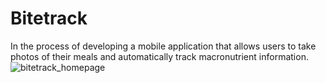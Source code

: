 # Bitetrack

In the process of developing a mobile application that allows users to take photos of their meals and automatically track macronutrient information. 
![bitetrack_homepage](https://github.com/MelanieKent/cmd-f/assets/114884399/0b8bf126-18b6-4242-9cf0-cbe66240e48c)
